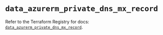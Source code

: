 # `data_azurerm_private_dns_mx_record`

Refer to the Terraform Registry for docs: [`data_azurerm_private_dns_mx_record`](https://registry.terraform.io/providers/hashicorp/azurerm/3.110.0/docs/data-sources/private_dns_mx_record).
